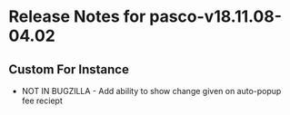 
# Release Notes for pasco-v18.11.08-04.02

## Custom For Instance

- NOT IN BUGZILLA - Add ability to show change given on auto-popup fee reciept


